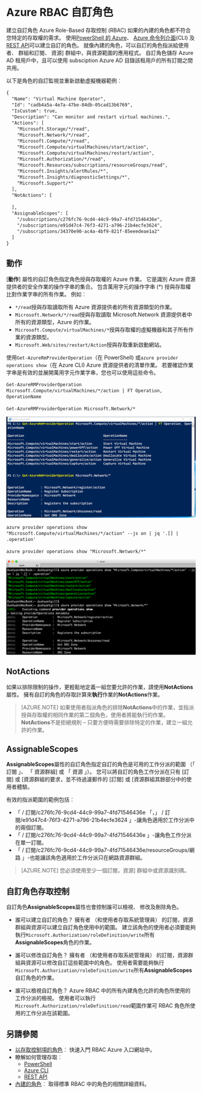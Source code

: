 <properties
    pageTitle="自訂角色 Azure RBAC |Microsoft Azure"
    description="瞭解如何在 Azure 訂閱定義 Azure Role-Based 存取控制更精確地身分識別管理自訂角色。"
    services="active-directory"
    documentationCenter=""
    authors="kgremban"
    manager="kgremban"
    editor=""/>

<tags
    ms.service="active-directory"
    ms.devlang="na"
    ms.topic="article"
    ms.tgt_pltfrm="na"
    ms.workload="identity"
    ms.date="07/25/2016"
    ms.author="kgremban"/>


# <a name="custom-roles-in-azure-rbac"></a>Azure RBAC 自訂角色


建立自訂角色 Azure Role-Based 存取控制 (RBAC) 如果的內建的角色都不符合您特定的存取權的需求。 使用[PowerShell 的 Azure](role-based-access-control-manage-access-powershell.md)、 [Azure 命令列介面](role-based-access-control-manage-access-azure-cli.md)(CLI) 及[REST API](role-based-access-control-manage-access-rest.md)可以建立自訂的角色。 就像內建的角色，可以自訂的角色指派給使用者、 群組和訂閱、 資源] 群組中，與資源範圍的應用程式。 自訂角色儲存 Azure AD 租用戶中，且可以使用 subsciption Azure AD 目錄該租用戶的所有訂閱之間共用。

以下是角色的自訂監視並重新啟動虛擬機器範例︰

```
{
  "Name": "Virtual Machine Operator",
  "Id": "cadb4a5a-4e7a-47be-84db-05cad13b6769",
  "IsCustom": true,
  "Description": "Can monitor and restart virtual machines.",
  "Actions": [
    "Microsoft.Storage/*/read",
    "Microsoft.Network/*/read",
    "Microsoft.Compute/*/read",
    "Microsoft.Compute/virtualMachines/start/action",
    "Microsoft.Compute/virtualMachines/restart/action",
    "Microsoft.Authorization/*/read",
    "Microsoft.Resources/subscriptions/resourceGroups/read",
    "Microsoft.Insights/alertRules/*",
    "Microsoft.Insights/diagnosticSettings/*",
    "Microsoft.Support/*"
  ],
  "NotActions": [

  ],
  "AssignableScopes": [
    "/subscriptions/c276fc76-9cd4-44c9-99a7-4fd71546436e",
    "/subscriptions/e91d47c4-76f3-4271-a796-21b4ecfe3624",
    "/subscriptions/34370e90-ac4a-4bf9-821f-85eeedeae1a2"
  ]
}
```
## <a name="actions"></a>動作
[**動作**] 屬性的自訂角色指定角色授與存取權的 Azure 作業。 它是識別 Azure 資源提供者的安全作業的操作字串的集合。 包含萬用字元的操作字串 (\*) 授與存取權比對作業字串的所有作業。 例如︰

-   `*/read`授與存取讀取所有 Azure 資源提供者的所有資源類型的作業。
-   `Microsoft.Network/*/read`授與存取讀取 Microsoft.Network 資源提供者中所有的資源類型，Azure 的作業。
-   `Microsoft.Compute/virtualMachines/*`授與存取權的虛擬機器和其子所有作業的資源類型。
-   `Microsoft.Web/sites/restart/Action`授與存取重新啟動網站。

使用`Get-AzureRmProviderOperation`（在 PowerShell) 或`azure provider operations show`（在 Azure CLI) Azure 資源提供者的清單作業。 若要確認作業字串是有效的並展開萬用字元作業字串，您也可以使用這些命令。

```
Get-AzureRMProviderOperation Microsoft.Compute/virtualMachines/*/action | FT Operation, OperationName

Get-AzureRMProviderOperation Microsoft.Network/*
```

![PowerShell 螢幕畫面-取得 AzureRMProviderOperation Microsoft.Compute/virtualMachines/*/action |FT 作業 OperationName](./media/role-based-access-control-configure/1-get-azurermprovideroperation-1.png)

```
azure provider operations show "Microsoft.Compute/virtualMachines/*/action" --js on | jq '.[] | .operation'

azure provider operations show "Microsoft.Network/*"
```

![Azure CLI 螢幕擷取畫面-azure 提供者作業顯示 「 Microsoft.Compute/virtualMachines/\*/action 」 ](./media/role-based-access-control-configure/1-azure-provider-operations-show.png)

## <a name="notactions"></a>NotActions
如果以排除限制的操作，更輕鬆地定義一組您要允許的作業，請使用**NotActions**屬性。 擁有自訂的角色的存取計算來**執行**作業的**NotActions**作業。

> [AZURE.NOTE] 如果使用者指派角色的排除**NotActions**中的作業，並指派授與存取權的相同作業的第二個角色，使用者將能執行的作業。 **NotActions**不是拒絕規則 – 只要方便時需要排除特定的作業，建立一組允許的作業。

## <a name="assignablescopes"></a>AssignableScopes
**AssignableScopes**屬性的自訂角色指定自訂的角色是可用的工作分派的範圍 （「 訂閱 」、 「 資源群組] 或 「 資源 」）。 您可以將自訂的角色工作分派在只有 [訂閱] 或 [資源群組的要求，並不待過濾郵件的 [訂閱] 或 [資源群組其餘部分中的使用者體驗。

有效的指派範圍的範例包括︰

-   「 / 訂閱/c276fc76-9cd4-44c9-99a7-4fd71546436e 「，」 / 訂閱/e91d47c4-76f3-4271-a796-21b4ecfe3624 」-讓角色適用於工作分派中的兩個訂閱。
-   「 / 訂閱/c276fc76-9cd4-44c9-99a7-4fd71546436e 」-讓角色工作分派在單一訂閱。
-  「 / 訂閱/c276fc76-9cd4-44c9-99a7-4fd71546436e/resourceGroups/網路 」-也能讓該角色適用於工作分派只在網路資源群組。

> [AZURE.NOTE] 您必須使用至少一個訂閱，資源] 群組中或資源識別碼。

## <a name="custom-roles-access-control"></a>自訂角色存取控制
自訂角色**AssignableScopes**屬性也會控制誰可以檢視、 修改及刪除角色。

- 誰可以建立自訂的角色？
    擁有者 （和使用者存取系統管理員） 的訂閱，資源群組與資源可以建立自訂角色使用中的範圍。
    建立該角色的使用者必須要能夠執行`Microsoft.Authorization/roleDefinition/write`所有**AssignableScopes**角色的作業。

- 誰可以修改自訂角色？
    擁有者 （和使用者存取系統管理員） 的訂閱，資源群組與資源可以修改自訂這些範圍中的角色。 使用者需要能夠執行`Microsoft.Authorization/roleDefinition/write`所有**AssignableScopes**自訂角色的作業。

- 誰可以檢視自訂角色？
    Azure RBAC 中的所有內建角色允許的角色所使用的工作分派的檢視。 使用者可以執行`Microsoft.Authorization/roleDefinition/read`範圍作業可 RBAC 角色所使用的工作分派在該範圍。

## <a name="see-also"></a>另請參閱
- [以存取控制項的角色](role-based-access-control-configure.md)︰ 快速入門 RBAC Azure 入口網站中。
- 瞭解如何管理存取︰
    - [PowerShell](role-based-access-control-manage-access-powershell.md)
    - [Azure CLI](role-based-access-control-manage-access-azure-cli.md)
    - [REST API](role-based-access-control-manage-access-rest.md)
- [內建的角色](role-based-access-built-in-roles.md)︰ 取得標準 RBAC 中的角色的相關詳細資料。
